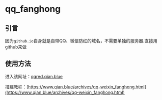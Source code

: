 # qq_fanghong

## 引言

因为`github.io`自身就是自带QQ、微信防红的域名，不需要单独的服务器.直接用github来做

## 使用方法

进入该网址：[qqred.qian.blue](https://qqred.qian.blue)

搭建教程：[https://www.qian.blue/archives/qq-weixin_fanghong.html](https://www.qian.blue/archives/qq-weixin_fanghong.html)
